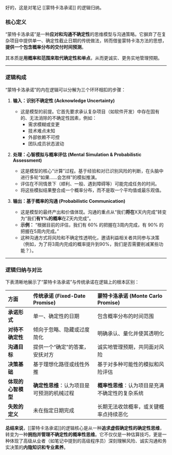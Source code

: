 好的，这是对笔记 [[蒙特卡洛承诺]] 的逻辑归纳。

### 核心定义

“蒙特卡洛承诺”是一种**应对和沟通不确定性**的思维模型与沟通策略。它摒弃了在复杂项目中提供单一、确定性截止日期的传统做法，转而借鉴蒙特卡洛方法的思想，**提供一个包含概率分布的交付时间预测**。

其本质是**用概率和范围来取代确定性和单点**，从而更诚实、更务实地管理预期。

---

### 逻辑构成

“蒙特卡洛承诺”的内在逻辑可以分解为三个环环相扣的步骤：

1.  **输入：识别不确定性 (Acknowledge Uncertainty)**
    *   这是模型的前提。它首先要求承认复杂项目（如软件开发）中存在固有的、无法消除的不确定性因素，例如：
        *   需求模糊或变更
        *   技术难点未知
        *   外部依赖不可控
        *   团队成员状态波动

2.  **处理：心智模拟与概率评估 (Mental Simulation & Probabilistic Assessment)**
    *   这是模型的核心“计算”过程。基于经验和对已识别风险的判断，在头脑中进行多轮“如果……会怎样”的模拟推演。
    *   评估在不同情景下（顺利、一般、遇到障碍等）可能完成任务的时间。
    *   将这些模拟结果整合成一个概率分布，而不是取一个平均值或最乐观值。

3.  **输出：基于概率的沟通 (Probabilistic Communication)**
    *   这是模型的最终产出和价值体现。沟通的重点从“我们**将在**X天内完成”转变为“我们**有Y%的概率**在Z天内完成”。
    *   **示例：** “根据目前的评估，我们有 60% 的把握在3周内完成，有 90% 的把握在5周内完成。”
    *   这种沟通方式将风险和不确定性透明化，邀请利益相关者共同参与决策（例如，为了将3周内完成的概率提升到90%，我们是否需要削减某些功能？）。

---

### 逻辑归纳与对比

下表清晰地展示了“蒙特卡洛承诺”与传统承诺在逻辑上的根本区别：

| 方面 | 传统承诺 (Fixed-Date Promise) | 蒙特卡洛承诺 (Monte Carlo Promise) |
| :--- | :--- | :--- |
| **承诺形式** | 单一、确定性的日期 | 包含概率分布的时间范围 |
| **对待不确定性** | 倾向于忽略、隐藏或过度简化 | 明确承认、量化并使其透明化 |
| **沟通目标** | 提供一个“确定”的答案，安抚对方 | 诚实地管理预期，共同面对风险 |
| **决策基础** | 基于理想化路径或线性外推 | 基于对多种可能性的模拟和风险评估 |
| **体现的心智模型** | **确定性思维**：认为项目是可预测的机械过程 | **概率性思维**：认为项目是充满不确定性的复杂系统 |
| **失败的定义** | 未在指定日期完成 | 长期无法收敛概率，或关键概率点持续恶化 |

**总结来说**，[[蒙特卡洛承诺]]的逻辑核心是从一种**追求虚假确定性的确定性思维**，转变为一种**拥抱并管理不确定性的概率性思维**。它不仅仅是一种估算技巧，更是一种体现了高级从业者（如笔记中提到的高级程序员）深刻理解风险、诚实沟通和务实决策的**内隐知识和专业素养**。